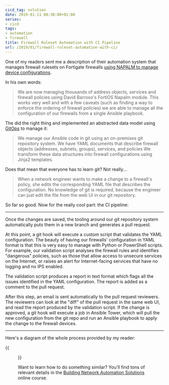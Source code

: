 ```yaml
---
cicd_tag: solution
date: 2019-01-11 08:38:00+01:00
series:
- cicd
tags:
- automation
- firewall
title: Firewall Ruleset Automation with CI Pipeline
url: /2019/01/firewall-ruleset-automation-with-ci/
---
```

One of my readers sent me a description of their automation system that manages firewall rulesets on Fortigate firewalls [using NAPALM to manage device configurations](https://my.ipspace.net/bin/list?id=Ansible#NAPALM).

In his own words:

> We are now managing thousands of address objects, services and firewall policies using David Barroso's FortiOS Napalm module. This works very well and with a few caveats (such as finding a way to enforce the ordering of firewall policies) we are able to manage all the configuration of our firewalls from a single Ansible playbook.

The did the right thing and implemented an abstracted data model using [GitOps](/2018/08/gitops-in-networking/) to manage it:
<!--more-->
> We manage our Ansible code in git using an on-premises git repository system. We have YAML documents that describe firewall objects (addresses, subnets, groups), services, and policies We transform these data structures into firewall configurations using Jinja2 templates.

Does that mean that everyone has to learn git? Not really...

> When a network engineer wants to make a change to a firewall's policy, she edits the corresponding YAML file that describes the configuration. No knowledge of git is required, because the engineer can just edit the file from the web UI in our git repository.

So far so good. Now for the really cool part: the CI pipeline:

---

Once the changes are saved, the tooling around our git repository system automatically puts them in a new branch and generates a pull request.

At this point, a git hook will execute a custom script that validates the YAML configuration. The beauty of having our firewalls' configuration in YAML format is that this is very easy to manage with Python or PowerShell scripts. For example, our validation script analyses the firewall rules and identifies "dangerous" policies, such as those that allow access to unsecure services on the Internet, or raises an alert for Internet-facing services that have no logging and no IPS enabled.

The validation script produces a report in text format which flags all the issues identified in the YAML configuration. The report is added as a comment to the pull request.

After this step, an email is sent automatically to the pull request reviewers. The reviewers can look at the "diff" of the pull request in the same web UI, and read the report produced by the validation script. If the change is approved, a git hook will execute a job in Ansible Tower, which will pull the new configuration from the git repo and run an Ansible playbook to apply the change to the firewall devices.

---
Here's a diagram of the whole process provided by my reader:

{{<figure src="/2019/01/s1600-Firewall+Configuration+Change+Management+Process.png" caption="Firewall configuration change management process">}}

Want to learn how to do something similar? You'll find tons of relevant details in the [Building Network Automation Solutions](https://www.ipspace.net/Building_Network_Automation_Solutions) online course.
